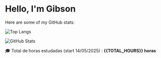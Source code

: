 # Hello, I'm Gibson

Here are some of my GitHub stats:

![Top Langs](https://github-readme-stats.vercel.app/api/top-langs/?username=GibsonCoutoDev&layout=compact&theme=dark&hide_border=true)


![GitHub Stats](https://github-readme-stats.vercel.app/api?username=GibsonCoutoDev&show_icons=true&hide_border=true&count_private=true&theme=dark)

🎓 Total de horas estudadas (start 14/05/2025) : **{{TOTAL_HOURS}} horas** 

